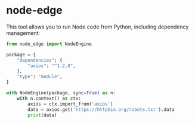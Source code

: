 # node-edge

This tool allows you to run Node code from Python, including dependency
management:

```python
from node_edge import NodeEngine

package = {
    "dependencies": {
        "axios": "^1.2.0",
    },
    "type": "module",
}

with NodeEngine(package, sync=True) as n:
    with n.context() as ctx:
        axios = ctx.import_from('axios')
        data = axios.get('https://httpbin.org/robots.txt').data
        print(data)
```
